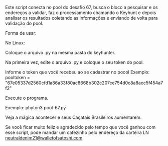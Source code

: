 Este script conecta no pool do desafio 67, busca o bloco a pesquisar e os endereços a validar, faz o processamento chamando o Keyhunt e depois analisar os resultados coletando as informações e enviando de volta para validação do pool.

Forma de usar:

No Linux:

Coloque o arquivo .py na mesma pasta do keyhunter.

Na primeira vez, edite o arquivo .py e coloque o seu token do pool.

Informe o token que você recebeu ao se cadastrar no poool
Exemplo:
pooltoken = "67e05337d2560cfd1a86a33f80ac8668b302c207ce754d0c8a8acc5f454a7f2"


Execute o programa.

Exemplo:
phyton3 pool-67.py


Veja a mágica acontecer e seus Caçatais Brasileiros aumentarem.







Se você ficar muito feliz e agradecido pelo tempo que você ganhou com esse script, pode mandar um cafezinho pelo endereço da carteira LN neutraldenim21@walletofsatoshi.com
